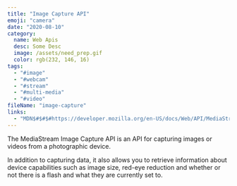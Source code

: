 ```yaml
---
title: "Image Capture API"
emoji: "camera"
date: "2020-08-10"
category:
  name: Web Apis
  desc: Some Desc
  image: /assets/need_prep.gif
  color: rgb(232, 146, 16)
tags:
  - "#image"
  - "#webcam"
  - "#stream"
  - "#multi-media"
  - "#video"
fileName: "image-capture"
links: 
  - "MDN$#$#$#https://developer.mozilla.org/en-US/docs/Web/API/MediaStream_Image_Capture_API"
---
```

The MediaStream Image Capture API is an API for capturing images or videos from a photographic device. 

In addition to capturing data, it also allows you to retrieve information about device capabilities such as image size, red-eye reduction and whether or not there is a flash and what they are currently set to.